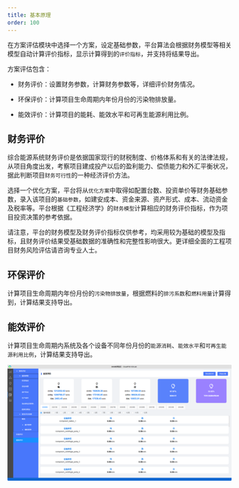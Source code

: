 ```yaml
---
title: 基本原理
order: 100
---
```



在方案评估模块中选择一个方案，设定基础参数，平台算法会根据财务模型等相关模型自动计算评价指标，显示计算得到的`评价指标`，并支持将结果导出。



方案评估包含：

+ 财务评价：设置财务参数，计算财务参数等，详细评价财务情况。

+ 环保评价：计算项目生命周期内年份月份的污染物排放量。

+ 能效评价：计算项目的能耗、能效水平和可再生能源利用比例。

## 财务评价

综合能源系统财务评价是依据国家现行的财税制度、价格体系和有关的法律法规，从项目角度出发，考察项目建成投产以后的盈利能力、偿债能力和外汇平衡状况，据此判断项目`财务可行性`的一种经济评价方法。

选择一个优化方案，平台将从`优化方案`中取得如配置台数、投资单价等财务基础参数，录入该项目的`基础参数`，如建安成本、资金来源、资产形式、成本、流动资金及税率等。平台根据《工程经济学》的`财务模型`计算相应的财务评价指标，作为项目投资决策的参考依据。

请注意，平台的财务模型及财务评价指标仅供参考，均采用较为基础的模型及指标，且财务评价结果受基础数据的准确性和完整性影响很大。更详细全面的工程项目财务风险评估请咨询专业人士。

## 环保评价

计算项目生命周期内年份月份的`污染物排放量`，根据燃料的`排污系数`和`燃料用量`计算得到，计算结果支持导出。
 
## 能效评价

计算项目生命周期内系统及各个设备不同年份月份的`能源消耗`、`能效水平`和`可再生能源利用比例`，计算结果支持导出。

![评估](./规划设计-5评估-能效.png "评估")


